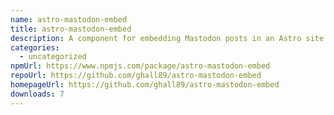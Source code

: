 ```yaml
---
name: astro-mastodon-embed
title: astro-mastodon-embed
description: A component for embedding Mastodon posts in an Astro site.
categories:
  - uncategorized
npmUrl: https://www.npmjs.com/package/astro-mastodon-embed
repoUrl: https://github.com/ghall89/astro-mastodon-embed
homepageUrl: https://github.com/ghall89/astro-mastodon-embed
downloads: 7
---
```

